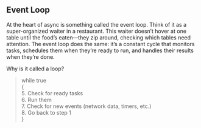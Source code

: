 
## Event Loop  
At the heart of async is something called the event loop. Think of it as a super-organized waiter in a restaurant. This waiter doesn’t hover at one table until the food’s eaten—they zip around, checking which tables need attention. The event loop does the same: it’s a constant cycle that monitors tasks, schedules them when they’re ready to run, and handles their results when they’re done.   

   
 Why is it called a loop?  

> while true   
	{   
	5. Check for ready tasks   
	  6. Run them   
	  7. Check for new events (network data, timers, etc.)   
	  8. Go back to step 1   
	}  
